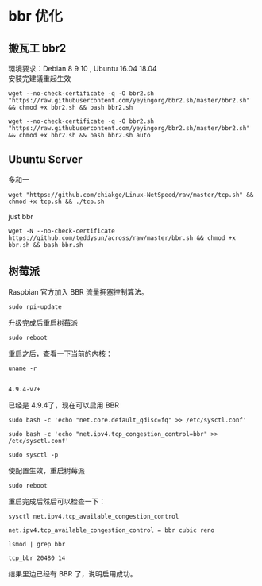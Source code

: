# bbr 优化

## 搬瓦工 bbr2
環境要求：Debian 8 9 10 , Ubuntu 16.04 18.04    
安裝完建議重起生效
```
wget --no-check-certificate -q -O bbr2.sh "https://raw.githubusercontent.com/yeyingorg/bbr2.sh/master/bbr2.sh" && chmod +x bbr2.sh && bash bbr2.sh
```
```
wget --no-check-certificate -q -O bbr2.sh "https://raw.githubusercontent.com/yeyingorg/bbr2.sh/master/bbr2.sh" && chmod +x bbr2.sh && bash bbr2.sh auto
```
## Ubuntu Server
多和一
```
wget "https://github.com/chiakge/Linux-NetSpeed/raw/master/tcp.sh" && chmod +x tcp.sh && ./tcp.sh
```
just bbr
```
wget -N --no-check-certificate https://github.com/teddysun/across/raw/master/bbr.sh && chmod +x bbr.sh && bash bbr.sh
```

## 树莓派
Raspbian 官方加入 BBR 流量拥塞控制算法。
```
sudo rpi-update
```
升级完成后重启树莓派
```
sudo reboot
```
重启之后，查看一下当前的内核：
```
uname -r


4.9.4-v7+
```


已经是 4.9.4了，现在可以启用 BBR

```
sudo bash -c 'echo "net.core.default_qdisc=fq" >> /etc/sysctl.conf'
 
sudo bash -c 'echo "net.ipv4.tcp_congestion_control=bbr" >> /etc/sysctl.conf'
 
sudo sysctl -p
```
使配置生效，重启树莓派
```
sudo reboot
```
重启完成后然后可以检查一下：
```
sysctl net.ipv4.tcp_available_congestion_control

net.ipv4.tcp_available_congestion_control = bbr cubic reno
 
lsmod | grep bbr

tcp_bbr 20480 14
```
结果里边已经有 BBR 了，说明启用成功。